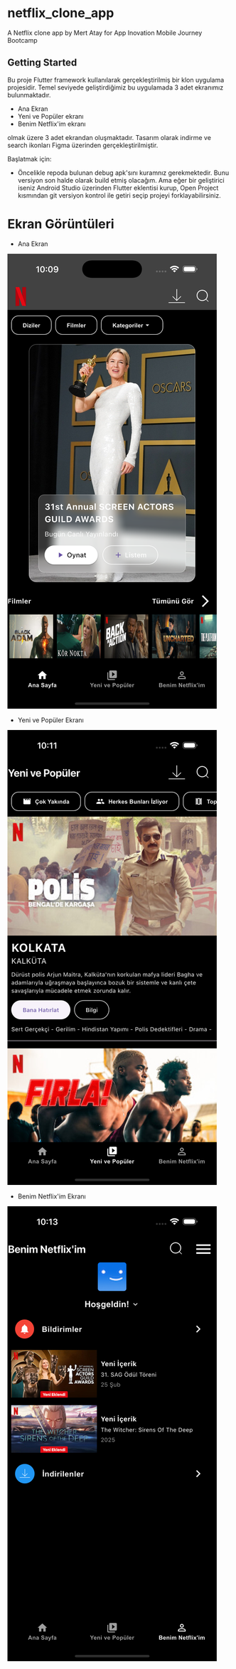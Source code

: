 # netflix_clone_app

A Netflix clone app by Mert Atay for App Inovation Mobile Journey Bootcamp

## Getting Started

Bu proje Flutter framework kullanılarak gerçekleştirilmiş bir klon uygulama projesidir. Temel seviyede geliştirdiğimiz bu uygulamada 3 adet ekranımız bulunmaktadır.

- Ana Ekran
- Yeni ve Popüler ekranı
- Benim Netflix'im ekranı

olmak üzere 3 adet ekrandan oluşmaktadır. Tasarım olarak indirme ve search ikonları Figma üzerinden gerçekleştirilmiştir.

Başlatmak için:

- Öncelikle repoda bulunan debug apk'sını kuramnız gerekmektedir. Bunu versiyon son halde olarak build etmiş olacağım. Ama eğer bir geliştirici iseniz
Android Studio üzerinden Flutter eklentisi kurup, Open Project kısmından git versiyon kontrol ile getiri seçip projeyi forklayabilirsiniz.


# Ekran Görüntüleri

- Ana Ekran


![Ana Ekran](main_page.png)


- Yeni ve Popüler Ekranı

![Yeni ve Popüler Ekranı](new_and_popular.png)


- Benim Netflix'im Ekranı

![Benim Netflix'im Ekranı](my_netflix.png)
